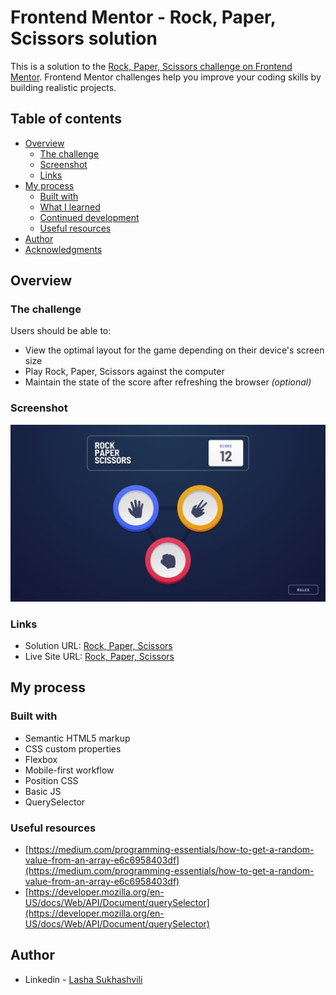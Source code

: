 # Frontend Mentor - Rock, Paper, Scissors solution

This is a solution to the [Rock, Paper, Scissors challenge on Frontend Mentor](https://www.frontendmentor.io/challenges/rock-paper-scissors-game-pTgwgvgH). Frontend Mentor challenges help you improve your coding skills by building realistic projects.

## Table of contents

- [Overview](#overview)
  - [The challenge](#the-challenge)
  - [Screenshot](#screenshot)
  - [Links](#links)
- [My process](#my-process)
  - [Built with](#built-with)
  - [What I learned](#what-i-learned)
  - [Continued development](#continued-development)
  - [Useful resources](#useful-resources)
- [Author](#author)
- [Acknowledgments](#acknowledgments)

## Overview

### The challenge

Users should be able to:

- View the optimal layout for the game depending on their device's screen size
- Play Rock, Paper, Scissors against the computer
- Maintain the state of the score after refreshing the browser _(optional)_

### Screenshot

![](./design/original/desktop-step-1.jpg)

### Links

- Solution URL: [Rock, Paper, Scissors](https://github.com/lashasuxa/rock-paper-scissors-master)
- Live Site URL: [Rock, Paper, Scissors](https://lashasuxa.github.io/rock-paper-scissors-master/)

## My process

### Built with

- Semantic HTML5 markup
- CSS custom properties
- Flexbox
- Mobile-first workflow
- Position CSS
- Basic JS
- QuerySelector

### Useful resources

- [https://medium.com/programming-essentials/how-to-get-a-random-value-from-an-array-e6c6958403df](https://medium.com/programming-essentials/how-to-get-a-random-value-from-an-array-e6c6958403df)
- [https://developer.mozilla.org/en-US/docs/Web/API/Document/querySelector](https://developer.mozilla.org/en-US/docs/Web/API/Document/querySelector)

## Author

- Linkedin - [Lasha Sukhashvili](https://www.linkedin.com/in/lasha-sukhashvili-337034150/)
